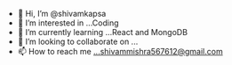 - 👋 Hi, I’m @shivamkapsa
- 👀 I’m interested in ...Coding 
- 🌱 I’m currently learning ...React and MongoDB 
- 💞️ I’m looking to collaborate on ...
- 📫 How to reach me ...shivammishra567612@gmail.com

<!---
shivamkapsa/shivamkapsa is a ✨ special ✨ repository because its `README.md` (this file) appears on your GitHub profile.
You can click the Preview link to take a look at your changes.
--->
